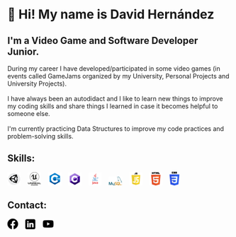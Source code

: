 # 👋 Hi! My name is David Hernández

## I'm a Video Game and Software Developer Junior.

During my career I have developed/participated in some video games (in events called GameJams organized by my University, Personal Projects and University Projects). <br> 
<br>
I have always been an autodidact and I like to learn new things to improve my coding skills and share things I learned in case it becomes helpful to someone else. <br>
<br>
I'm currently practicing Data Structures to improve my code practices and problem-solving skills.


## Skills:

![](Images/unity_icon.png) &nbsp;&nbsp;
![](Images/unreal_icon.png) &nbsp;&nbsp;
![](Images/c++_icon.png) &nbsp;&nbsp;
![](Images/c_sharp_icon.png) &nbsp;&nbsp;
![](Images/java_icon.png) &nbsp;&nbsp;
![](Images/my_sql_icon.png) &nbsp;&nbsp;
![](Images/javascript_icon.png) &nbsp;&nbsp;
![](Images/html_icon.png) &nbsp;&nbsp;
![](Images/css_icon.png)


## Contact:

[![](Images/facebook_icon.png)](https://www.facebook.com/David.Hzad) &nbsp;&nbsp;
[![](Images/linkedin_icon.png)](https://www.linkedin.com/in/dave-hdz) &nbsp;&nbsp;
[![](Images/youtube_icon.png)](https://youtu.be/LXLt1XXjcBI)

<!---
DavidHz26/DavidHz26 is a ✨ special ✨ repository because its `README.md` (this file) appears on your GitHub profile.
You can click the Preview link to take a look at your changes.
--->
